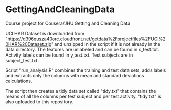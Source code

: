 # GettingAndCleaningData
Course project for Cousera/JHU Getting and Cleaning Data

UCI HAR Dataset is downloaded from "https://d396qusza40orc.cloudfront.net/getdata%2Fprojectfiles%2FUCI%20HAR%20Dataset.zip" and unzipped in the script if it is not already in the data directory. The features are unlabeled and can be found in x_test.txt. Activity labels can be found in y_test.txt. Test subjects are in subject_test.txt. 

Script "run_analysis.R" combines the training and test data sets, adds labels and extracts only the columns with mean and standard deviations calculations. 

The script then creates a tidy data set called "tidy.txt" that contains the means of all the columns per test subject and per test activity. "tidy.txt" is also uploaded to this repository.
